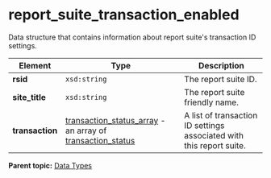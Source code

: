 # report_suite_transaction_enabled

Data structure that contains information about report suite's transaction ID settings.

|Element|Type|Description|
|-------|----|-----------|
|**rsid** |`xsd:string` | The report suite ID. |
|**site_title** |`xsd:string` | The report suite friendly name. |
|**transaction** | [transaction_status_array](r_transaction_status_array.md#) - an array of [transaction_status](r_transaction_status.md#) | A list of transaction ID settings associated with this report suite. |

**Parent topic:** [Data Types](../data_types/c_datatypes.md)

